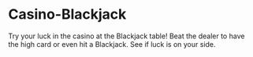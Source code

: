# Casino-Blackjack
Try your luck in the casino at the Blackjack table! Beat the dealer to have the high card or even hit a Blackjack. See if luck is on your side.
